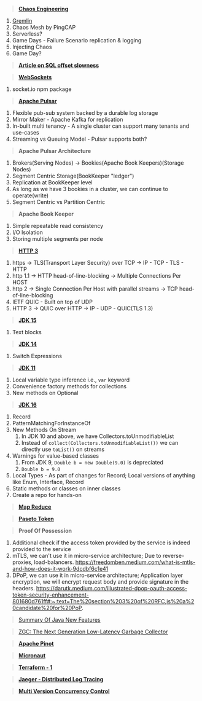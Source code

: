 
> **[Chaos Engineering](https://www.youtube.com/watch?v=1SD18klTuYk&t=1s)**
1. [Gremlin](https://www.gremlin.com/)
2. Chaos Mesh by PingCAP
3. Serverless?
4. Game Days - Failure Scenario replication & logging
5. Injecting Chaos
6. Game Day?

> **[Article on SQL offset slowness](https://use-the-index-luke.com/no-offset)**

> **[WebSockets](https://www.youtube.com/watch?v=8ARodQ4Wlf4)**
1. socket.io npm package

> **[Apache Pulsar](https://www.youtube.com/watch?v=lAVPIY1PRdo&t=81s)**
1. Flexible pub-sub system backed by a durable log storage
2. Mirror Maker - Apache Kafka for replication
3. In-built multi tenancy - A single cluster can support many tenants and use-cases
4. Streaming vs Queuing Model - Pulsar supports both?

> **Apache Pulsar Architecture**
1. Brokers(Serving Nodes) -> Bookies(Apache Book Keepers)(Storage Nodes)
2. Segment Centric Storage(BookKeeper "ledger")
3. Replication at BookKeeper level
4. As long as we have 3 bookies in a cluster, we can continue to operate(write)
5. Segment Centric vs Partition Centric

> **Apache Book Keeper**
1. Simple repeatable read consistency
2. I/O Isolation
3. Storing multiple segments per node


> **[HTTP 3](https://www.youtube.com/watch?v=pUxyukqoXR4)**
1. https -> TLS(Transport Layer Security) over TCP -> IP - TCP - TLS - HTTP
2. http 1.1 -> HTTP head-of-line-blocking -> Multiple Connections Per HOST
3. http 2 -> Single Connection Per Host with parallel streams -> TCP head-of-line-blocking
4. IETF QUIC - Built on top of UDP
5. HTTP 3 -> QUIC over HTTP -> IP - UDP - QUIC(TLS 1.3)

> **[JDK 15]()**
1. Text blocks

> **[JDK 14]()**
1. Switch Expressions

> **[JDK 11]()**
1. Local variable type inference i.e., `var` keyword
2. Convenience factory methods for collections
3. New methods on Optional

> **[JDK 16](https://www.youtube.com/watch?v=1hyWJTjxeGM&t=75s)**
1. Record
2. PatternMatchingForInstanceOf
3. New Methods On Stream
    1. In JDK 10 and above, we have Collectors.toUnmodifiableList
    2. Instead of `collect(Collectors.toUnmodifiableList())` we can directly use `toList()` on streams
4. Warnings for value-based classes
    1. From JDK 9, `Double b = new Double(9.0)` is depreciated
    2. `Double b = 9.0`
5. Local Types - As part of changes for Record; Local versions of anything like Enum, Interface, Record
6. Static methods or classes on inner classes
7. Create a repo for hands-on

> **[Map Reduce](http://nil.csail.mit.edu/6.824/2020/papers/mapreduce.pdf)**

> **[Paseto Token](https://developer.okta.com/blog/2019/10/17/a-thorough-introduction-to-paseto)**

> **Proof Of Possession**
1. Additional check if the access token provided by the service is indeed provided to the service
1. mTLS, we can't use it in micro-service architecture; Due to reverse-proxies, load-balancers. https://freedomben.medium.com/what-is-mtls-and-how-does-it-work-9dcdbf6c1e41
2. DPoP, we can use it in micro-service architecture; Application layer encryption, we will encrypt request body
and provide signature in the headers. https://darutk.medium.com/illustrated-dpop-oauth-access-token-security-enhancement-801680d761ff#:~:text=The%20section%203%20of%20RFC,is%20a%20candidate%20for%20PoP.
   
> [Summary Of Java New Features](https://medium.com/swlh/from-java-8-to-java-15-in-ten-minutes-f42d422a581e)

> [ZGC: The Next Generation Low-Latency Garbage Collector](https://www.youtube.com/watch?v=88E86quLmQA)

> **[Apache Pinot](https://www.youtube.com/watch?v=JV0WxBwJqKE&t=10s)**

> **[Micronaut](https://www.youtube.com/watch?v=ceXt1JKk84U)**

> **[Terraform - 1](https://www.youtube.com/watch?v=YXCuqueNQHk&t=141s)**

> **[Jaeger - Distributed Log Tracing](https://www.youtube.com/watch?v=lJ_XAol-OKM&t=87s)**

> **[Multi Version Concurrency Control](https://www.youtube.com/watch?v=qMSiMf4kSiM&t=53s)**


